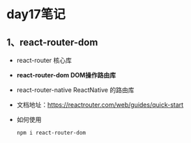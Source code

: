 # day17笔记

## 1、react-router-dom

- react-router   核心库
- **react-router-dom  DOM操作路由库**
- react-router-native   ReactNative 的路由库

- 文档地址：https://reactrouter.com/web/guides/quick-start

- 如何使用

  ```
  npm i react-router-dom
  ```

  